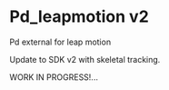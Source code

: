 Pd_leapmotion v2
================

Pd external for leap motion

Update to SDK v2 with skeletal tracking.

WORK IN PROGRESS!...


